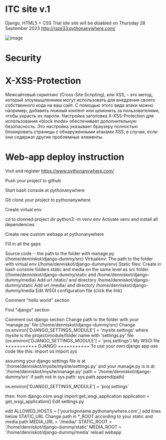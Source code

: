 # ITC site v.1

Django, HTML5 + CSS
Trial site site will be disabled on Thursday 28 September 2023 http://raze33.pythonanywhere.com/ 
  
  ![image](https://github.com/razeasd/itc/assets/66547997/ad78442f-fe2a-4e3b-a580-64e71257c58b)

# Security
# X-XSS-Protection
Межсайтовый скриптинг (Cross-Site Scripting), или XSS, – это метод, который злоумышленники могут использовать для внедрения своего собственного кода на ваш сайт. С помощью этого вида атаки можно например, добавить ложный контент или шпионить за пользователями, чтобы украсть их пароли. Настройка заголовка X-XSS-Protection для использования «block mode» обеспечивает дополнительную безопасность. Это настройка указывает браузеру полностью блокировать страницы с обнаруженными атаками XSS, в случае, если они содержат другие проблемные элементы.

# Web-app deploy instruction 
Visit and register https://www.pythonanywhere.com/

Push your project to github

Start bash console at pythonanywhere

Git clone your project to pythonanywhere

Create virtual env

cd to clonned project dir
    python3 -m venv env
Activate venv and install all dependencies

Create new custom webapp at pythonanywhere

Fill in all the gaps

Source code: - the path to the folder with manage.py (/home/denniskot/django-dummy/src)
Virtualenv:
The path to the folder with virtual env (/home/denniskot/django-dummy/env)
Static files:
Create in bash conslole folders static and media on the same level as src folder. (/home/denniskot/django-dummy/static and /home/denniskot/django-dummy/media)
Add url /static/ and directory /home/denniskot/django-dummy/static
Add url /media/ and directory /home/denniskot/django-dummy/media
Edit WSGI configuration file (click the link)

Comment "hello world" section

Find "django" section

Comment out django section
Change path to the folder with your 'manage.py' file (/home/denniskot/django-dummy/src)
Change os.environ['DJANGO_SETTINGS_MODULE'] = 'mysite.settings' where mysite is the project/module/folder name with 'settings.py' file (os.environ['DJANGO_SETTINGS_MODULE'] = 'proj.settings')
My WSGI file
+++++++++++ DJANGO +++++++++++
To use your own django app use code like this:
import os
import sys

assuming your django settings file is at '/home/denniskot/mysite/mysite/settings.py'
and your manage.py is is at '/home/denniskot/mysite/manage.py'
path = '/home/denniskot/django-dummy/src'
if path not in sys.path:
    sys.path.append(path)

os.environ['DJANGO_SETTINGS_MODULE'] = 'proj.settings'

then:
from django.core.wsgi import get_wsgi_application
application = get_wsgi_application()
Edit settings.py

edit
ALLOWED_HOSTS = ['yourloginname.pythonanywhere.com',]
add lines below STATIC_URL
Change path in *_ROOT according to your static and media path
MEDIA_URL = '/media/'
STATIC_ROOT = '/home/denniskot/django-dummy/static'
MEDIA_ROOT = '/home/denniskot/django-dummy/media'
reload webapp
